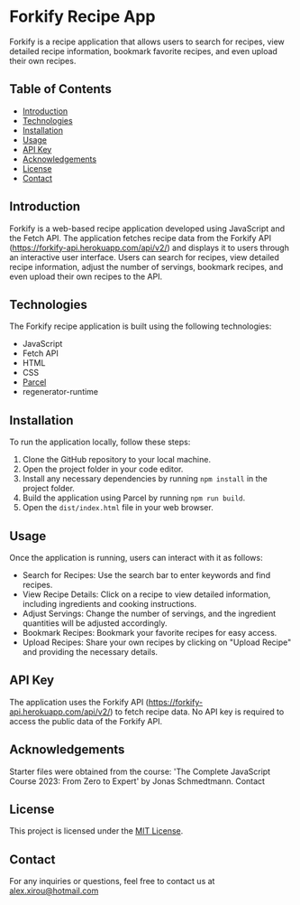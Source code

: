 # Forkify Recipe App

Forkify is a recipe application that allows users to search for recipes, view detailed recipe information, bookmark favorite recipes, and even upload their own recipes.

## Table of Contents

- [Introduction](#introduction)
- [Technologies](#technologies)
- [Installation](#installation)
- [Usage](#usage)
- [API Key](#api-key)
- [Acknowledgements](#Acknowledgements)
- [License](#license)
- [Contact](#contact)

## Introduction

Forkify is a web-based recipe application developed using JavaScript and the Fetch API. The application fetches recipe data from the Forkify API (https://forkify-api.herokuapp.com/api/v2/) and displays it to users through an interactive user interface. Users can search for recipes, view detailed recipe information, adjust the number of servings, bookmark recipes, and even upload their own recipes to the API.

## Technologies

The Forkify recipe application is built using the following technologies:

- JavaScript
- Fetch API
- HTML
- CSS
- [Parcel](https://parceljs.org/)
- regenerator-runtime

## Installation

To run the application locally, follow these steps:

1. Clone the GitHub repository to your local machine.
2. Open the project folder in your code editor.
3. Install any necessary dependencies by running `npm install` in the project folder.
4. Build the application using Parcel by running `npm run build`.
5. Open the `dist/index.html` file in your web browser.

## Usage

Once the application is running, users can interact with it as follows:

- Search for Recipes: Use the search bar to enter keywords and find recipes.
- View Recipe Details: Click on a recipe to view detailed information, including ingredients and cooking instructions.
- Adjust Servings: Change the number of servings, and the ingredient quantities will be adjusted accordingly.
- Bookmark Recipes: Bookmark your favorite recipes for easy access.
- Upload Recipes: Share your own recipes by clicking on "Upload Recipe" and providing the necessary details.

## API Key

The application uses the Forkify API (https://forkify-api.herokuapp.com/api/v2/) to fetch recipe data. No API key is required to access the public data of the Forkify API.

## Acknowledgements

Starter files were obtained from the course: 'The Complete JavaScript Course 2023: From Zero to Expert' by Jonas Schmedtmann.
Contact


## License

This project is licensed under the [MIT License](LICENSE).

## Contact

For any inquiries or questions, feel free to contact us at alex.xirou@hotmail.com
